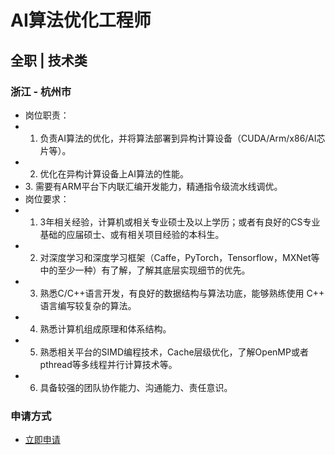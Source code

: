 
# AI算法优化工程师
## 全职  |  技术类
### 浙江 - 杭州市

- 岗位职责：
- 1. 负责AI算法的优化，并将算法部署到异构计算设备（CUDA/Arm/x86/AI芯⽚等）。
- 2. 优化在异构计算设备上AI算法的性能。
- 3.&nbsp;需要有ARM平台下内联汇编开发能力，精通指令级流水线调优。
- 岗位要求：
- 1. 3年相关经验，计算机或相关专业硕⼠及以上学历；或者有良好的CS专业基础的应届硕⼠、或有相关项目经验的本科⽣。
- 2. 对深度学习和深度学习框架（Caffe，PyTorch，Tensorflow，MXNet等中的⾄少⼀种）有了解，了解其底层实现细节的优先。
- 3. 熟悉C/C++语⾔开发，有良好的数据结构与算法功底，能够熟练使⽤ C++ 语⾔编写较复杂的算法。
- 4. 熟悉计算机组成原理和体系结构。
- 5. 熟悉相关平台的SIMD编程技术，Cache层级优化，了解OpenMP或者pthread等多线程并⾏计算技术等。
- 6. 具备较强的团队协作能⼒、沟通能⼒、责任意识。
### 申请方式
- <a href="mailto:hr@tuya.com?subject=求职简历-AI算法优化工程师-来自GitHub">立即申请</a>